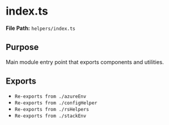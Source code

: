 # index.ts

**File Path:** `helpers/index.ts`

## Purpose

Main module entry point that exports components and utilities.

## Exports

- `Re-exports from ./azureEnv`
- `Re-exports from ./configHelper`
- `Re-exports from ./rsHelpers`
- `Re-exports from ./stackEnv`
